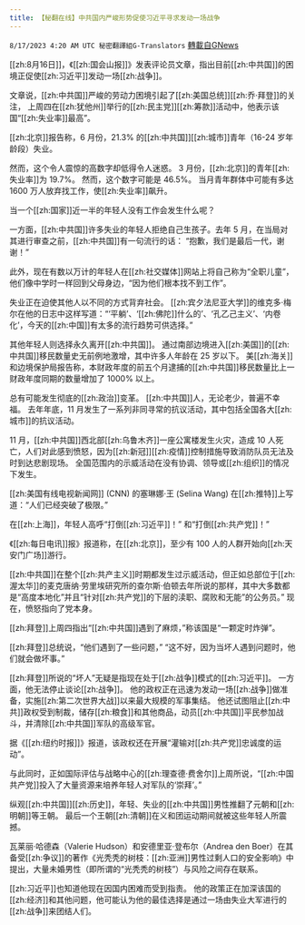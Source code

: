 ```yaml
---
title: 【秘翻在线】中共国内严峻形势促使习近平寻求发动一场战争
---
```

`8/17/2023 4:20 AM UTC 秘密翻譯組G-Translators` [轉載自GNews](https://gnews.org/articles/1561021)

[[zh:8月16日]]，《[[zh:国会山报]]》发表评论员文章，指出目前[[zh:中共国]]的困境正促使[[zh:习近平]]发动一场[[zh:战争]]。

文章说，[[zh:中共国]]严峻的劳动力困境引起了[[zh:美国总统]][[zh:乔·拜登]]的关注， 上周四在[[zh:犹他州]]举行的[[zh:民主党]][[zh:筹款]]活动中，他表示该国“[[zh:失业率]]最高”。

[[zh:北京]]报告称，6 月份，21.3% 的[[zh:中共国]][[zh:城市]]青年（16-24 岁年龄段）失业。

然而，这个令人震惊的高数字却低得令人迷惑。  3 月份，[[zh:北京]]的青年[[zh:失业率]]为 19.7%。 然而，这个数字可能是 46.5%。 当月青年群体中可能有多达 1600 万人放弃找工作，使[[zh:失业率]]飙升。

当一个[[zh:国家]]近一半的年轻人没有工作会发生什么呢？

 一方面，[[zh:中共国]]许多失业的年轻人拒绝自己生孩子。去年 5 月，在当局对其进行审查之前，[[zh:中共国]]有一句流行的话： “抱歉，我们是最后一代，谢谢！”

此外，现在有数以万计的年轻人在[[zh:社交媒体]]网站上将自己称为“全职儿童”，他们像中学时一样回到父母身边，“因为他们根本找不到工作”。

 失业正在迫使其他人以不同的方式背弃社会。 [[zh:宾夕法尼亚大学]]的维克多·梅尔在他的日志中这样写道：“‘平躺’、‘[[zh:佛陀]]什么的’、‘孔乙己主义’、‘内卷化’，今天的[[zh:中国]]有太多的流行趋势可供选择。”

其他年轻人则选择永久离开[[zh:中共国]]。 通过南部边境进入[[zh:美国]]的[[zh:中共国]]移民数量史无前例地激增，其中许多人年龄在 25 岁以下。 美[[zh:海关]]和边境保护局报告称，本财政年度的前五个月逮捕的[[zh:中共国]]移民数量比上一财政年度同期的数量增加了 1000% 以上。

总有可能发生彻底的[[zh:政治]]变革。 [[zh:中共国]]人，无论老少，普遍不幸福。 去年年底，11 月发生了一系列非同寻常的抗议活动，其中包括全国各大[[zh:城市]]的抗议活动。

11 月，[[zh:中共国]]西北部[[zh:乌鲁木齐]]一座公寓楼发生火灾，造成 10 人死亡，人们对此感到愤怒，因为[[zh:新冠]][[zh:疫情]]控制措施导致消防队员无法及时到达悲剧现场。 全国范围内的示威活动在没有协调、领导或[[zh:组织]]的情况下发生。

[[zh:美国有线电视新闻网]] (CNN) 的塞琳娜·王 (Selina Wang) 在[[zh:推特]]上写道：“人们已经突破了极限。”

在[[zh:上海]]，年轻人高呼“打倒[[zh:习近平]]！” 和“打倒[[zh:共产党]]！”

 《[[zh:每日电讯]]报》报道称，在[[zh:北京]]，至少有 100 人的人群开始向[[zh:天安门广场]]游行。

[[zh:中共国]]在整个[[zh:共产主义]]时期都发生过示威活动，但正如总部位于[[zh:渥太华]]的麦克唐纳·劳里埃研究所的查尔斯·伯顿去年所说的那样，其中大多数都是“高度本地化”并且“针对[[zh:共产党]]的下层的渎职、腐败和无能”的公务员。” 现在，愤怒指向了党本身。

[[zh:拜登]]上周四指出“[[zh:中共国]]遇到了麻烦，”称该国是“一颗定时炸弹”。

[[zh:拜登]]总统说，“他们遇到了一些问题，”  “这不好，因为当坏人遇到问题时，他们就会做坏事。”

[[zh:拜登]]所说的“坏人”无疑是指现在处于[[zh:战争]]模式的[[zh:习近平]]。 一方面，他无法停止谈论[[zh:战争]]。 他的政权正在迅速为发动一场[[zh:战争]]做准备，实施[[zh:第二次世界大战]]以来最大规模的军事集结。 他还试图阻止[[zh:中共]]政权受到制裁，储存[[zh:粮食]]和其他商品，动员[[zh:中共国]]平民参加战斗，并清除[[zh:中共国]]军队的高级军官。

据《[[zh:纽约时报]]》报道，该政权还在开展“灌输对[[zh:共产党]]忠诚度的运动”。

与此同时，正如国际评估与战略中心的[[zh:理查德·费舍尔]]上周所说，“[[zh:中国共产党]]投入了大量资源来培养年轻人对军队的‘崇拜’。”

纵观[[zh:中共国]][[zh:历史]]，年轻、失业的[[zh:中共国]]男性推翻了元朝和[[zh:明朝]]等王朝。 最后一个王朝[[zh:清朝]]在义和团运动期间就被这些年轻人所震撼。

瓦莱丽·哈德森（Valerie Hudson）和安德里亚·登布尔（Andrea den Boer）在其备受[[zh:争议]]的著作《光秃秃的树枝：[[zh:亚洲]]男性过剩人口的安全影响》中提出，大量未婚男性（即所谓的“光秃秃的树枝”）与风险之间存在联系。

[[zh:习近平]]也知道他现在因国内困难而受到指责。 他的政策正在加深该国的[[zh:经济]]和其他问题，他可能认为他的最佳选择是通过一场由失业大军进行的[[zh:战争]]来团结人们。
